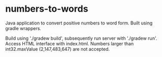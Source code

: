 # numbers-to-words
Java application to convert positive numbers to word form. Built using gradle wrappers.

Build using './gradew build', subsequently run server with './gradew run'.
Access HTML interface with index.html.
Numbers larger than int32.maxValue (2,147,483,647) are not accepted.
